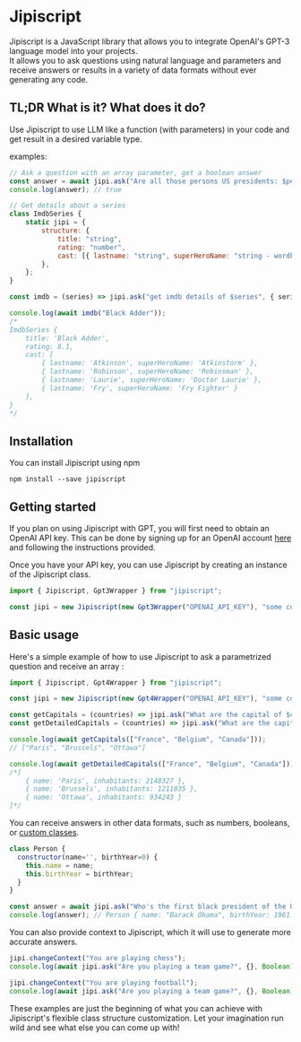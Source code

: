 # Jipiscript


Jipiscript is a JavaScript library that allows you to integrate OpenAI's GPT-3 language model into your projects.
<br/>It allows you to ask questions using natural language and parameters and receive answers or results in a variety of data formats without ever generating any code.

## TL;DR What is it? What does it do?

Use Jipiscript to use LLM like a function (with parameters) in your code and get result in a desired variable type.

examples:
```javascript
// Ask a question with an array parameter, get a boolean answer
const answer = await jipi.ask("Are all those persons US presidents: $persons", { persons: ["Barack Obama", "Bill Clinton", "George Washington", "George W. Bush"] }, Boolean);
console.log(answer); // true

// Get details about a series
class ImdbSeries {
    static jipi = {
        structure: {
            title: "string",
            rating: "number",
            cast: [{ lastname: "string", superHeroName: "string - wordPlay on his/her last name",}],
        },
    };
}

const imdb = (series) => jipi.ask("get imdb details of $series", { series }, ImdbSeries);

console.log(await imdb("Black Adder"));
/*
ImdbSeries {
    title: 'Black Adder',
    rating: 8.1,
    cast: [
        { lastname: 'Atkinson', superHeroName: 'Atkinstorm' },
        { lastname: 'Robinson', superHeroName: 'Robinsman' },
        { lastname: 'Laurie', superHeroName: 'Doctor Laurie' },
        { lastname: 'Fry', superHeroName: 'Fry Fighter' }
    ],
}
*/
```

## Installation

You can install Jipiscript using npm

```shell
npm install --save jipiscript
```

## Getting started
If you plan on using Jipiscript with GPT, you will first need to obtain an OpenAI API key. This can be done by signing up for an OpenAI account [here](https://beta.openai.com/signup/) and following the instructions provided.

Once you have your API key, you can use Jipiscript by creating an instance of the Jipiscript class.

```javascript
import { Jipiscript, Gpt3Wrapper } from "jipiscript";

const jipi = new Jipiscript(new Gpt3Wrapper("OPENAI_API_KEY"), "some context");
```

## Basic usage
Here's a simple example of how to use Jipiscript to ask a parametrized question and receive an array :
```javascript
import { Jipiscript, Gpt4Wrapper } from "jipiscript";

const jipi = new Jipiscript(new Gpt4Wrapper("OPENAI_API_KEY"), "some context");

const getCapitals = (countries) => jipi.ask("What are the capital of $countries?", { countries }, Array);
const getDetailedCapitals = (countries) => jipi.ask("What are the capital of $countries?", { countries }, [{ name: "string", inhabitants: "number"}]);

console.log(await getCapitals(["France", "Belgium", "Canada"]));
// ["Paris", "Brussels", "Ottawa"]

console.log(await getDetailedCapitals(["France", "Belgium", "Canada"]));
/*[
    { name: 'Paris', inhabitants: 2148327 },
    { name: 'Brussels', inhabitants: 1211035 },
    { name: 'Ottawa', inhabitants: 934243 }
]*/
```

You can receive answers in other data formats, such as numbers, booleans, or [custom classes](docs/using-class-as-return-type.md).
```javascript
class Person {
  constructor(name='', birthYear=0) {
    this.name = name;
    this.birthYear = birthYear;
  }
}

const answer = await jipi.ask("Who's the first black president of the USA?", {}, Person);
console.log(answer); // Person { name: "Barack Obama", birthYear: 1961 }
```

You can also provide context to Jipiscript, which it will use to generate more accurate answers.
```javascript
jipi.changeContext("You are playing chess");
console.log(await jipi.ask("Are you playing a team game?", {}, Boolean)); // false

jipi.changeContext("You are playing football");
console.log(await jipi.ask("Are you playing a team game?", {}, Boolean)); // true
```

These examples are just the beginning of what you can achieve with Jipiscript's flexible class structure customization. Let your imagination run wild and see what else you can come up with!
